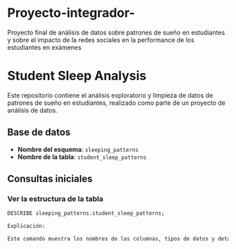 # Proyecto-integrador-
Proyecto final de análisis de datos sobre patrones de sueño en estudiantes y sobre el impacto de la redes sociales en la performance de los estudiantes en exámenes 

# Student Sleep Analysis

Este repositorio contiene el análisis exploratorio y limpieza de datos de patrones de sueño en estudiantes, realizado como parte de un proyecto de análisis de datos.

## Base de datos
- **Nombre del esquema**: `sleeping_patterns`
- **Nombre de la tabla**: `student_sleep_patterns`

## Consultas iniciales

### Ver la estructura de la tabla
```sql
DESCRIBE sleeping_patterns.student_sleep_patterns;

Explicación:

Este comando muestra los nombres de las columnas, tipos de datos y detalles de la tabla
